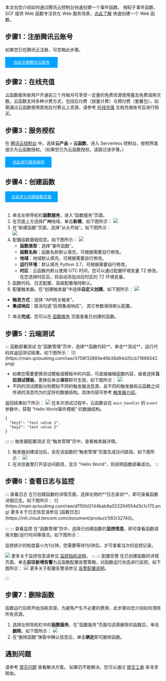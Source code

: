 本文向您介绍如何通过腾讯云控制台快速创建一个事件函数。
相较于事件函数，SCF 提供 Web 函数专注优化 Web 服务场景，[点此了解](https://intl.cloud.tencent.com/document/product/583/40689) 快速创建一个 Web 函数。


## 步骤1：注册腾讯云账号

如果您已在腾讯云注册，可忽略此步骤。

<div style="background-color:#00A4FF; width: 170px; height: 35px; line-height:35px; text-align:center;"><a href="https://www.tencentcloud.com/en/account/register" target="_blank"  style="color: white; font-size:13px;">点此注册腾讯云账号</a></div>

## 步骤2：在线充值

云函数服务新用户开通前三个月每月可享受一定量的免费资源使用量及免费调用次数。云函数支持多种计费方式，包括后付费（按量计费）与预付费（套餐包）。如需通过云函数使用其他后付费云上资源，请参考 [在线充值](https://www.tencentcloud.com/document/product/555/7425) 文档充值账号后进行购买。



## 步骤3：服务授权

在 [腾讯云控制台](https://console.cloud.tencent.com/) 中，选择**云产品** > **云函数**，进入 Serverless 控制台，按照界面提示为云函数授权。（如果您已为云函数授权，请跳过该步骤。）

<div style="background-color:#00A4FF; width: 150px; height: 35px; line-height:35px; text-align:center;"><a href="https://console.cloud.tencent.com/scf/index?rid=1" target="_blank"  style="color: white; font-size:13px;">点此进行服务授权</a></div>



## 步骤4：创建函数

<div style="background-color:#00A4FF; width: 170px; height: 35px; line-height:35px; text-align:center;"><a href="https://console.cloud.tencent.com/scf/list-create?rid=1&ns=default&createType=empty" target="_blank"  style="color: white; font-size:13px;">点此进入创建函数页面</a></div>

<br>



1. 单击左侧导航栏**函数服务**，进入“函数服务”页面。
2. 在页面上方选择**广州**地域，单击**新建**。如下图所示： 
![](https://staticintl.cloudcachetci.com/yehe/backend-news/Azbs372_%E4%BC%81%E4%B8%9A%E5%BE%AE%E4%BF%A1%E6%88%AA%E5%9B%BE_20221219114446.png)
3. 在“新建函数”页面，选择“从头开始”。如下图所示：  
![](https://staticintl.cloudcachetci.com/yehe/backend-news/fJUF908_%E4%BC%81%E4%B8%9A%E5%BE%AE%E4%BF%A1%E6%88%AA%E5%9B%BE_20221219164315.png)
4. 配置函数基础信息。如下图所示：
![](https://staticintl.cloudcachetci.com/yehe/backend-news/4GUF836_%E4%BC%81%E4%B8%9A%E5%BE%AE%E4%BF%A1%E6%88%AA%E5%9B%BE_20221219164534.png)
	- **函数类型**：选择“事件函数”。
	- **函数名称**：函数名称默认填充，可根据需要自行修改。
	- **地域**：地域默认填充，可根据需要自行修改。
	- **运行环境**：默认填充 Python 3.7，可根据需要自行修改。
	- **时区**：云函数内默认使用 UTC 时间，您可以通过配置环境变量 TZ 修改。在您选择时区后，将自动添加对应时区的 TZ 环境变量。
5. 函数代码、日志配置、高级配置保持默认。
6. 配置触发器。在“创建触发器”中选择**自定义创建**。如下图所示：
![](https://staticintl.cloudcachetci.com/yehe/backend-news/McmV228_%E4%BC%81%E4%B8%9A%E5%BE%AE%E4%BF%A1%E6%88%AA%E5%9B%BE_20221219164650.png)
  - **触发方式**：选择 “API网关触发”。
  - **集成响应**：取消勾选“启用集成响应”。
    其它参数保持默认配置。
7. 单击**完成**。您可以在 [函数服务](https://console.cloud.tencent.com/scf/list?rid=1&ns=default) 页面查看已创建的函数。

## 步骤5：云端测试
<dx-tabs>
::: 函数部署测试
在“函数管理”页中，选择**函数代码**，单击**测试**，运行代码并返回测试结果。如下图所示： 
![](https://main.qcloudimg.com/raw/3758f32893e46b38d94d25cb71666542.png)
<dx-alert infotype="explain" title="">

- 如果您需要更换测试模板或模板中的内容。可直接编辑函数内容，或者选择**当前测试模板**，更换后单击**保存**即可生效。如下图所示：
![](https://staticintl.cloudcachetci.com/yehe/backend-news/AWuW723_%E4%BC%81%E4%B8%9A%E5%BE%AE%E4%BF%A1%E6%88%AA%E5%9B%BE_20221219170038.png)
- 不同的测试模板分别模拟不同的触发器消息源，且不同的触发器和云函数之间传递的消息均为约定好的数据结构。具体内容可参考 [触发器介绍](https://intl.cloud.tencent.com/document/product/583/9705)。
</dx-alert>

返回结果如下所示：
![](https://main.qcloudimg.com/raw/7d5c5d7fc1b7b79f37861df7b3b8d1eb.png)
在本次测试过程中，云函数会在 `main_handler` 的 `event` 参数中，获取 “Hello World事件模板” 的数据结构。

```
{
  "key1": "test value 1",
  "key2": "test value 2"
}
```

:::
::: 触发器配置测试
在“触发管理”页中，查看触发器详情。
1. 触发器创建成功后，会在该函数的“触发管理”页面生成访问路径。如下图所示： 
![](https://qcloudimg.tencent-cloud.cn/raw/1f97c60e8cffc2b089d41c187d7b4609.png)
2. 在浏览器里打开该访问路径，显示 "Hello World"，则说明函数部署成功。
:::
</dx-tabs>


## 步骤6：查看日志与监控
<dx-tabs>
::: 查看日志
在已创建函数的详情页面，选择左侧的**日志查询**，即可查看函数详细日志。如下图所示： 
![](https://main.qcloudimg.com/raw/d1150d2144bab8a023294554d3c1c170.png)
更多关于日志信息请参见 [函数日志](https://intl.cloud.tencent.com/document/product/583/32740)。

:::
::: 查看监控
在“函数管理”页中，选择已创建函数的**监控信息**，即可查看函数调用次数/运行时间等情况。如下图所示： 

<dx-alert infotype="notice" title="">
监控统计的粒度最小为1分钟。您需要等待1分钟后，才可查看当次的监控记录。

</dx-alert>



![](https://qcloudimg.tencent-cloud.cn/raw/820ae3b24fc7a0ca30de878ea201599a.png)
更多关于监控信息请参见 [监控指标说明](https://intl.cloud.tencent.com/document/product/583/32739)。
:::
::: 配置告警
在已创建函数的详情页面，单击**前往新增告警**为云函数配置告警策略，对函数运行状态进行监控。如下图所示： 
![](https://qcloudimg.tencent-cloud.cn/raw/34d0c93904c98c189cead318e9a7a090.png)
更多关于配置告警请参见 [告警配置说明](https://intl.cloud.tencent.com/document/product/583/32738)。

:::
</dx-tabs>


## 步骤7：删除函数
函数运行后即开始消耗资源，为避免产生不必要的费用，此步骤向您介绍如何清除所有资源。
1. 选择左侧导航栏中的**函数服务**，在“函数服务”页面勾选需删除的函数后，单击**删除**。如下图所示： 
![](https://staticintl.cloudcachetci.com/yehe/backend-news/7m2W196_%E4%BC%81%E4%B8%9A%E5%BE%AE%E4%BF%A1%E6%88%AA%E5%9B%BE_20221219165433.png)
2. 在“删除函数”弹窗中确认信息后，单击**确定**即可删除函数。



## 遇到问题
请参考 [常见问题](https://intl.cloud.tencent.com/document/product/583/9180) 查看解决方案。
如果仍不能解决，您可以通过 [提交工单](https://console.tencentcloud.com/workorder/category) 来寻求帮助。